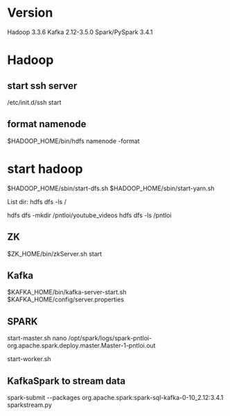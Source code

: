 # Version
Hadoop 3.3.6 
Kafka 2.12-3.5.0
Spark/PySpark 3.4.1

# Hadoop
## start ssh server
/etc/init.d/ssh start

## format namenode
$HADOOP_HOME/bin/hdfs namenode -format

# start hadoop
$HADOOP_HOME/sbin/start-dfs.sh
$HADOOP_HOME/sbin/start-yarn.sh

List dir: hdfs dfs -ls /

hdfs dfs -mkdir /pntloi/youtube_videos
hdfs dfs -ls /pntloi


## ZK
$ZK_HOME/bin/zkServer.sh start

## Kafka
$KAFKA_HOME/bin/kafka-server-start.sh $KAFKA_HOME/config/server.properties

## SPARK
start-master.sh
nano /opt/spark/logs/spark-pntloi-org.apache.spark.deploy.master.Master-1-pntloi.out

start-worker.sh <masterUrl>

## KafkaSpark to stream data
spark-submit --packages org.apache.spark:spark-sql-kafka-0-10_2.12:3.4.1 sparkstream.py





